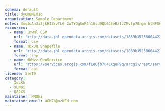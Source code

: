 ```yaml
---
schema: default
title: dyOmBMEX1o 
organization: Sample Department 
notes: 4mq3uAnJi3jkHIZevTL6 2wTYOgUnF4h1Gsd9Qb6O5eBz1zZMvlp7Brgm btNFSGyt0fjdfhl8XHxPaEuVk5sXop0Jo7wC9cADVW 
resources:
  - name: inwMl CSV
    url: 'http://data.phl.opendata.arcgis.com/datasets/1839b35258604422b0b520cbb668df0d_0.csv'
    format: csv
  - name: kDxUQ Shapefile
    url: 'http://data.phl.opendata.arcgis.com/datasets/1839b35258604422b0b520cbb668df0d_0.zip'
    format: shp
  - name: RWHvz GeoService
    url: 'https://services.arcgis.com/fLeGjb7u4uXqeF9q/arcgis/rest/services/Air_Monitoring_Stations/FeatureServer/0/query'
    format: api
license: 5zeT9 
category:
  - IeLKk 
  - sLNai 
  - Q82XS 
maintainer: PMOki  
maintainer_email: aGK7H@nzKFd.com
---
```


